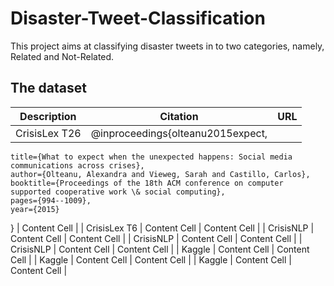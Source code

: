 # Disaster-Tweet-Classification

This project aims at classifying disaster tweets in to two categories, namely, Related and Not-Related.

## The dataset

| Description   |Citation       | URL           |
| ------------- | ------------- |-------------
| CrisisLex T26 | @inproceedings{olteanu2015expect,
	title={What to expect when the unexpected happens: Social media communications across crises},
	author={Olteanu, Alexandra and Vieweg, Sarah and Castillo, Carlos},
	booktitle={Proceedings of the 18th ACM conference on computer supported cooperative work \& social computing},
	pages={994--1009},
	year={2015}
}  | Content Cell  |
| CrisisLex T6  | Content Cell  | Content Cell  |
| CrisisNLP | Content Cell  | Content Cell  |
| CrisisNLP  | Content Cell  | Content Cell  |
| CrisisNLP  | Content Cell  | Content Cell  |
| Kaggle  | Content Cell  | Content Cell  |
| Kaggle  | Content Cell  | Content Cell  |
| Kaggle  | Content Cell  | Content Cell  |
